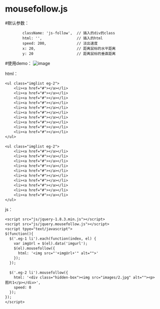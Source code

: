 # mousefollow.js


#默认参数：

			className: 'js-follow',  // 插入的div的class
			html: '',                // 插入的html
			speed: 200,              // 淡出速度
			x: 20,                   // 距离鼠标的水平距离
			y: 20                    // 距离鼠标的垂直距离

#使用demo：
![image](https://github.com/YuTingtao/mousefollow.js/blob/master/images/eg-1.gif)

html：

	<ul class="imglist eg-2">
		<li><a href="#"></a></li>
		<li><a href="#"></a></li>
		<li><a href="#"></a></li>
		<li><a href="#"></a></li>
		<li><a href="#"></a></li>
		<li><a href="#"></a></li>
		<li><a href="#"></a></li>
		<li><a href="#"></a></li>
		<li><a href="#"></a></li>
		<li><a href="#"></a></li>
	</ul>
  
	<ul class="imglist eg-2">
		<li><a href="#"></a></li>
		<li><a href="#"></a></li>
		<li><a href="#"></a></li>
		<li><a href="#"></a></li>
		<li><a href="#"></a></li>
		<li><a href="#"></a></li>
		<li><a href="#"></a></li>
		<li><a href="#"></a></li>
		<li><a href="#"></a></li>
		<li><a href="#"></a></li>
	</ul>
  
  js：
  
	<script src="js/jquery-1.8.3.min.js"></script>
	<script src="js/jquery.mousefollow.js"></script>
	<script tpye="text/javascript">
    $(function(){
      $('.eg-1 li').each(function(index, el) {
        var imgUrl = $(el).data('imgurl');
        $(el).mousefollow({
          html: '<img src="'+imgUrl+'" alt="">'
        });
      });

      $('.eg-2 li').mousefollow({
        html: '<div class="hidden-box"><img src="images/2.jpg" alt=""><p>图片1</p></div>',
        speed: 0
      });
    });
	</script>
  
